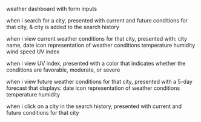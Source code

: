 weather dashboard with form inputs

when i search for a city, presented with current and future conditions for that city, & city is added to the search history

when i view current weather conditions for that city, presented with:
city name,
date
icon representation of weather conditions
temperature
humidity
wind speed
UV index

when i view UV index, presented with a color that indicates whether the conditions are favorable, moderate, or severe

when i view future weather conditions for that city, presented with a 5-day forecast that displays:
date
icon representation of weather conditions
temperature
humidity

when i click on a city in the search history, presented with current and future conditions for that city
